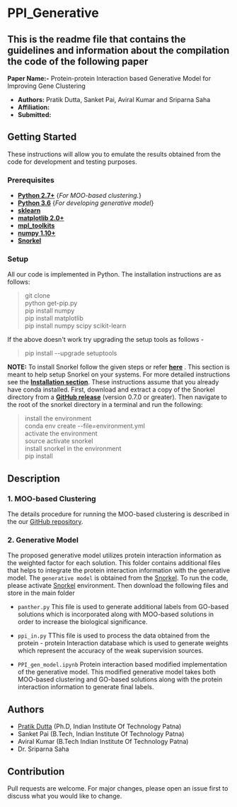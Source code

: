 # PPI_Generative

## This is the readme file that contains the guidelines and information about the compilation the code of the following paper

**Paper Name:-** Protein-protein Interaction based Generative Model for Improving Gene Clustering

 

- **Authors:** Pratik Dutta, Sanket Pai, Aviral Kumar and Sriparna Saha
- **Affiliation:**
- **Submitted:**

 
 ## Getting Started 
 These instructions will allow you to emulate the results obtained from the code for development and testing purposes.
 ### Prerequisites
* **[Python 2.7+](https://www.python.org/downloads/release/python-2713/)** {*For MOO-based clustering.*}
* **[Python 3.6](https://www.python.org/downloads/)** {*For developing generative model*}
* **[sklearn](https://scikit-learn.org/stable/install.html)**
* **[matplotlib 2.0+](https://matplotlib.org/users/installing.html)**
* **[mpl_toolkits](https://matplotlib.org/2.0.2/mpl_toolkits/index.html)**
* **[numpy 1.10+](https://pypi.org/project/numpy/)**
* **[Snorkel](https://github.com/HazyResearch/snorkel)**

### Setup
All our code is implemented in Python. The installation instructions are as follows:                                                       
> git clone                                                                                                     
> python get-pip.py                                                                                                                  
> pip install numpy                                                                                                                     
> pip install matplotlib                                                                                                                 
> pip install numpy scipy scikit-learn                                                                                                   

If the above doesn't work try upgrading the setup tools as follows -                                                                   
> pip install --upgrade setuptools

**NOTE:** To install Snorkel follow the given steps or refer **[here](https://github.com/HazyResearch/snorkel)** .
This section is meant to help setup Snorkel on your systems. For more detailed instructions see the **[Installation section](https://github.com/HazyResearch/snorkel#installation)**. These instructions assume that you already have conda installed.
First, download and extract a copy of the Snorkel directory from a **[GitHub release](https://github.com/HazyResearch/snorkel/releases)** (version 0.7.0 or greater). Then navigate to the root of the snorkel directory in a terminal and run the following:
> install the environment                                                                                                               
> conda env create --file=environment.yml                                                                                               
> activate the environment                                                                                                              
> source activate snorkel                                                                                                               
> install snorkel in the environment                                                                                                     
> pip install


## Description
### 1. MOO-based Clustering
The details procedure for running the MOO-based clustering is described in the our [GitHub repository](https://github.com/sduttap16/DeepEnsm). 

### 2. Generative Model
The proposed generative model utilizes protein interaction information as the weighted factor for each solution. This folder contains additional files that helps to integrate the protein interaction information with the generative model. The `generative model` is obtained from the [Snorkel](https://github.com/HazyResearch/snorkel). To run the code, please activate [Snorkel](https://github.com/HazyResearch/snorkel) environment. Then download the following files and store in the main folder

* `panther.py` This file is used to generate additional labels from GO-based solutions which is incorporated along with MOO-based solutions in order to increase the biological significance.

* `ppi_in.py` TThis file is used to process the data obtained from the protein - protein Interaction database which is used to generate weights which represent the accuracy of the weak supervision sources.

* `PPI_gen_model.ipynb`  Protein interaction based modified implementation of the generative model. This modified generative model takes both MOO-based clustering and GO-based solutions along with the protein interaction information to generate final labels.


## Authors
- [Pratik Dutta](http://www.iitp.ac.in/~pratik.pcs16/) (Ph.D, Indian Institute Of Technology Patna)
- Sanket Pai (B.Tech, Indian Institute Of Technology Patna)
- Aviral Kumar (B.Tech Indian Institute Of Technology Patna)
- Dr. Sriparna Saha

## Contribution
Pull requests are welcome. For major changes, please open an issue first to discuss what you would like to change.

